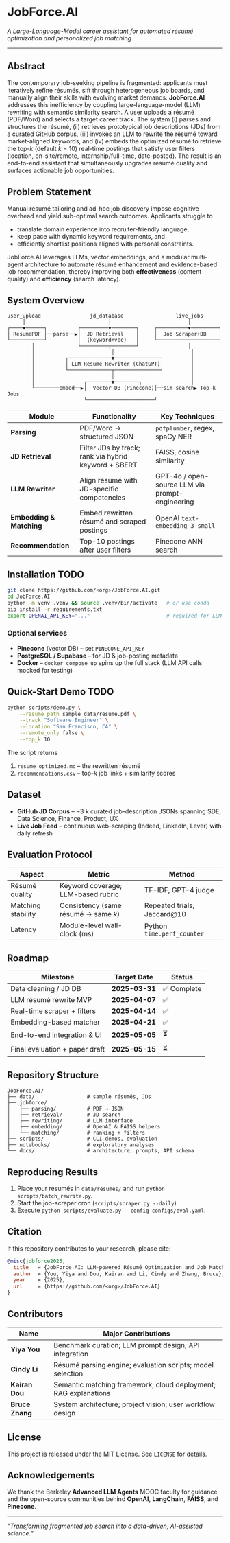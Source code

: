 # JobForce.AI

*A Large-Language-Model career assistant for automated résumé optimization and personalized job matching*

------

## Abstract

The contemporary job-seeking pipeline is fragmented: applicants must iteratively refine résumés, sift through heterogeneous job boards, and manually align their skills with evolving market demands. **JobForce.AI** addresses this inefficiency by coupling large-language-model (LLM) rewriting with semantic similarity search. A user uploads a résumé (PDF/Word) and selects a target career track. The system (i) parses and structures the résumé, (ii) retrieves prototypical job descriptions (JDs) from a curated GitHub corpus, (iii) invokes an LLM to rewrite the résumé toward market-aligned keywords, and (iv) embeds the optimized résumé to retrieve the top-*k* (default *k* = 10) real-time postings that satisfy user filters (location, on-site/remote, internship/full-time, date-posted). The result is an end-to-end assistant that simultaneously upgrades résumé quality and surfaces actionable job opportunities.

## Problem Statement

Manual résumé tailoring and ad-hoc job discovery impose cognitive overhead and yield sub-optimal search outcomes. Applicants struggle to

- translate domain experience into recruiter-friendly language,
- keep pace with dynamic keyword requirements, and
- efficiently shortlist positions aligned with personal constraints.

JobForce.AI leverages LLMs, vector embeddings, and a modular multi-agent architecture to automate résumé enhancement and evidence-based job recommendation, thereby improving both **effectiveness** (content quality) and **efficiency** (search latency).

## System Overview

```
user_upload                jd_database                 live_jobs
     │                           │                         │
┌────▼──────┐          ┌─────────▼────────┐     ┌──────────▼─────────┐
│ ResumePDF │──parse──▶│  JD Retrieval    │     │  Job Scraper+DB    │
└───────────┘          │  (keyword+vec)   │     └────────────────────┘
        │              └─────────┬────────┘                │
        │                         │                         │
        │          ┌──────────────▼───────────────┐         │
        │          │ LLM Resume Rewriter (ChatGPT)│         │
        │          └──────────────┬───────────────┘         │
        │                         │                         │
        │                ┌────────▼────────┐                │
        └────────embed──▶│  Vector DB (Pinecone)│──sim-search▶ Top-k Jobs
                         └──────────────────────┘
```

| Module                   | Functionality                                        | Key Techniques                                  |
| ------------------------ | ---------------------------------------------------- | ----------------------------------------------- |
| **Parsing**              | PDF/Word → structured JSON                           | `pdfplumber`, regex, spaCy NER                  |
| **JD Retrieval**         | Filter JDs by track; rank via hybrid keyword + SBERT | FAISS, cosine similarity                        |
| **LLM Rewriter**         | Align résumé with JD-specific competencies           | GPT-4o / open-source LLM via prompt-engineering |
| **Embedding & Matching** | Embed rewritten résumé and scraped postings          | OpenAI `text-embedding-3-small`                 |
| **Recommendation**       | Top-10 postings after user filters                   | Pinecone ANN search                             |

## Installation TODO

```bash
git clone https://github.com/<org>/JobForce.AI.git
cd JobForce.AI
python -m venv .venv && source .venv/bin/activate   # or use conda
pip install -r requirements.txt
export OPENAI_API_KEY="..."                         # required for LLM & embedding
```

### Optional services

- **Pinecone** (vector DB) – set `PINECONE_API_KEY`
- **PostgreSQL / Supabase** – for JD & job-posting metadata
- **Docker** – `docker compose up` spins up the full stack (LLM API calls mocked for testing)

## Quick-Start Demo TODO

```bash
python scripts/demo.py \
    --resume_path sample_data/resume.pdf \
    --track "Software Engineer" \
    --location "San Francisco, CA" \
    --remote_only false \
    --top_k 10
```

The script returns

1. `resume_optimized.md` – the rewritten résumé
2. `recommendations.csv` – top-*k* job links + similarity scores

## Dataset

- **GitHub JD Corpus** – ~3 k curated job-description JSONs spanning SDE, Data Science, Finance, Product, UX
- **Live Job Feed** – continuous web-scraping (Indeed, LinkedIn, Lever) with daily refresh

## Evaluation Protocol

| Aspect             | Metric                               | Method                      |
| ------------------ | ------------------------------------ | --------------------------- |
| Résumé quality     | Keyword coverage; LLM-based rubric   | TF-IDF, GPT-4 judge         |
| Matching stability | Consistency (same résumé → same *k*) | Repeated trials, Jaccard@10 |
| Latency            | Module-level wall-clock (ms)         | Python `time.perf_counter`  |

## Roadmap

| Milestone                      | Target Date    | Status     |
| ------------------------------ | -------------- | ---------- |
| Data cleaning / JD DB          | **2025-03-31** | ✅ Complete |
| LLM résumé rewrite MVP         | **2025-04-07** | ✅          |
| Real-time scraper + filters    | **2025-04-14** | ✅          |
| Embedding-based matcher        | **2025-04-21** | ✅          |
| End-to-end integration & UI    | **2025-05-05** | ⏳          |
| Final evaluation + paper draft | **2025-05-15** | ⏳          |

## Repository Structure

```
JobForce.AI/
├── data/                 # sample résumés, JDs
├── jobforce/             
│   ├── parsing/          # PDF → JSON
│   ├── retrieval/        # JD search
│   ├── rewriting/        # LLM interface
│   ├── embedding/        # OpenAI & FAISS helpers
│   └── matching/         # ranking + filters
├── scripts/              # CLI demos, evaluation
├── notebooks/            # exploratory analyses
└── docs/                 # architecture, prompts, API schema
```

## Reproducing Results

1. Place your résumés in `data/resumes/` and run `python scripts/batch_rewrite.py`.
2. Start the job-scraper cron (`scripts/scraper.py --daily`).
3. Execute `python scripts/evaluate.py --config configs/eval.yaml`.

## Citation

If this repository contributes to your research, please cite:

```bibtex
@misc{jobforce2025,
  title   = {JobForce.AI: LLM-powered Résumé Optimization and Job Matching},
  author  = {You, Yiya and Dou, Kairan and Li, Cindy and Zhang, Bruce},
  year    = {2025},
  url     = {https://github.com/<org>/JobForce.AI}
}
```

## Contributors

| Name            | Major Contributions                                          |
| --------------- | ------------------------------------------------------------ |
| **Yiya You**    | Benchmark curation; LLM prompt design; API integration       |
| **Cindy Li**    | Résumé parsing engine; evaluation scripts; model selection   |
| **Kairan Dou**  | Semantic matching framework; cloud deployment; RAG explanations |
| **Bruce Zhang** | System architecture; project vision; user workflow design    |

## License

This project is released under the MIT License. See `LICENSE` for details.

## Acknowledgements

We thank the Berkeley **Advanced LLM Agents** MOOC faculty for guidance and the open-source communities behind **OpenAI**, **LangChain**, **FAISS**, and **Pinecone**.

------

*“Transforming fragmented job search into a data-driven, AI-assisted science.”*
